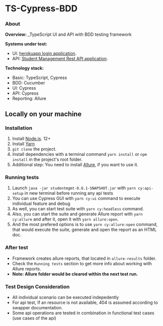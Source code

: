 # TS-Cypress-BDD

### About
**Overview:** _TypeScript UI and API with BDD testing framework

**Systems under test:**
- UI: [herokuapp login application](http://the-internet.herokuapp.com/login).
- API: [Student Management Rest API application](http://localhost:9080/swagger-ui.html).

**Technology stack:**
- Basic: TypeScript, Cypress
- BDD: Cucumber
- UI: Cypress
- API: Cypress
- Reporting: Allure

## Locally on your machine
### Installation
1. Install [Node.js](https://nodejs.org/en/). 12+
1. Install [Yarn](https://classic.yarnpkg.com/lang/en/docs/install)
1. `git clone` the project.
1. Install dependencies with a terminal command `yarn install` or `npm install` in the project's root folder.
1. Additional step: You need to install [Allure](https://github.com/allure-framework/allure2), if you want to use it.

### Running tests
1. Launch `java -jar studentmgmt-0.0.1-SNAPSHOT.jar` with `yarn cy:api-setup` in new terminal before running any api tests 
1. You can use Cypress GUI with `yarn cy:ui` command to execute individual feature and debug
1. As well, you can start test suite with `yarn cy:headless` command.
1. Also, you can start the suite and generate Allure report with `yarn cy:allure` and after it, open it with `yarn allure:open`.
1. And the most prefered options is to use `yarn cy:allure:open` command, that would execute the suite, generate and open the report as an HTML doc.

### After test
- Framework creates allure reports, that located in `allure-results` folder.
- Check the `Running tests` section to get more info about working with Allure reports.
- **Note: Allure folder would be cleared within the next test run.**

### Test Design Consideration
- All individual scenario can be executed indepedently
- For api test, If an resource is not available, 404 is assumed according to swapper documentation.
- Some api operations are tested in combination in functional test cases (use cases of the api)
